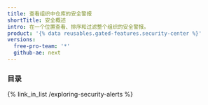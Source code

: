 ```yaml
---
title: 查看组织中仓库的安全警报
shortTitle: 安全概述
intro: 在一个位置查看、排序和过滤整个组织的安全警报。
product: '{% data reusables.gated-features.security-center %}'
versions:
  free-pro-team: '*'
  github-ae: next
---
```


### 目录

{% link_in_list /exploring-security-alerts %}
